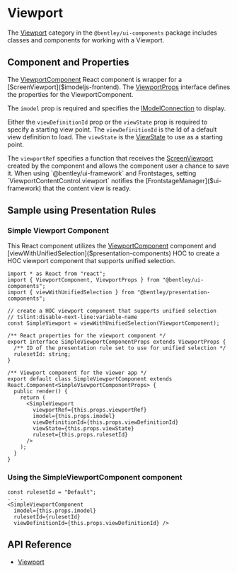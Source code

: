 # Viewport

The [Viewport]($ui-components:Viewport) category in the `@bentley/ui-components` package includes
classes and components for working with a Viewport.

## Component and Properties

The [ViewportComponent]($ui-components) React component is wrapper for a [ScreenViewport]($imodeljs-frontend).
The [ViewportProps]($ui-components) interface defines the properties for the ViewportComponent.

The `imodel` prop is required and specifies the [IModelConnection]($imodeljs-frontend) to display.

Either the `viewDefinitionId` prop or the `viewState` prop is required to specify a starting view point.
The `viewDefinitionId` is the Id of a default view definition to load.
The `viewState` is the [ViewState]($imodeljs-frontend) to use as a starting point.

The `viewportRef` specifies a function that receives the [ScreenViewport]($imodeljs-frontend) created by the component and
allows the component user a chance to save it. When using `@bentley/ui-framework` and
Frontstages, setting `ViewportContentControl.viewport` notifies the [FrontstageManager]($ui-framework) that the
content view is ready.

## Sample using Presentation Rules

### Simple Viewport Component

This React component utilizes the [ViewportComponent]($ui-components) component and
[viewWithUnifiedSelection]($presentation-components) HOC to
create a HOC viewport component that supports unified selection.

```tsx
import * as React from "react";
import { ViewportComponent, ViewportProps } from "@bentley/ui-components";
import { viewWithUnifiedSelection } from "@bentley/presentation-components";

// create a HOC viewport component that supports unified selection
// tslint:disable-next-line:variable-name
const SimpleViewport = viewWithUnifiedSelection(ViewportComponent);

/** React properties for the viewport component */
export interface SimpleViewportComponentProps extends ViewportProps {
  /** ID of the presentation rule set to use for unified selection */
  rulesetId: string;
}

/** Viewport component for the viewer app */
export default class SimpleViewportComponent extends React.Component<SimpleViewportComponentProps> {
  public render() {
    return (
      <SimpleViewport
        viewportRef={this.props.viewportRef}
        imodel={this.props.imodel}
        viewDefinitionId={this.props.viewDefinitionId}
        viewState={this.props.viewState}
        ruleset={this.props.rulesetId}
      />
    );
  }
}
```

### Using the SimpleViewportComponent component

```tsx
const rulesetId = "Default";
. . .
<SimpleViewportComponent
  imodel={this.props.imodel}
  rulesetId={rulesetId}
  viewDefinitionId={this.props.viewDefinitionId} />
```

## API Reference

* [Viewport]($ui-components:Viewport)
